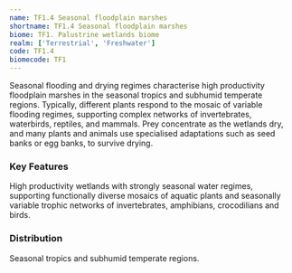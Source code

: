 ```yaml
---
name: TF1.4 Seasonal floodplain marshes
shortname: TF1.4 Seasonal floodplain marshes
biome: TF1. Palustrine wetlands biome
realm: ['Terrestrial', 'Freshwater']
code: TF1.4
biomecode: TF1
---
```


Seasonal flooding and drying regimes characterise high productivity floodplain marshes in the seasonal tropics and subhumid temperate regions. Typically, different plants respond to the mosaic of variable flooding regimes, supporting complex networks of invertebrates, waterbirds, reptiles, and mammals. Prey concentrate as the wetlands dry, and many plants and animals use specialised adaptations such as seed banks or egg banks, to survive drying.

### Key Features

High productivity wetlands with strongly seasonal water regimes, supporting functionally diverse mosaics of aquatic plants and seasonally variable trophic networks of invertebrates, amphibians, crocodilians and birds.

### Distribution

Seasonal tropics and subhumid temperate regions.

